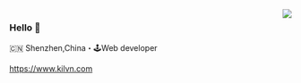 <img align="right" src="https://github-readme-stats.vercel.app/api?username=kilvn&show_icons=true&icon_color=805AD5&text_color=718096&bg_color=ffffff&hide_title=true&show_owner=true" />

### Hello 👋

🇨🇳 Shenzhen,China・🕹Web developer

https://www.kilvn.com
